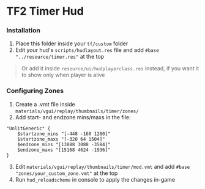 # TF2 Timer Hud

### Installation
1. Place this folder inside your `tf/custom` folder
2. Edit your hud's `scripts/hudlayout.res` file and add `#base "../resource/timer.res"` at the top
> Or add it inside `resource/ui/hudplayerclass.res` instead, if you want it to show only when player is alive

### Configuring Zones
1. Create a .vmt file inside `materials/vgui/replay/thumbnails/timer/zones/`
2. Add start- and endzone mins/maxs in the file:
```res
"UnlitGeneric" {
	$startzone_mins "[-448 -160 1280]"
	$startzone_maxs "[-320 64 1504]"
	$endzone_mins "[13888 3088 -3584]"
	$endzone_maxs "[15168 4624 -1936]"
}
```
3. Edit `materials/vgui/replay/thumbnails/timer/mod.vmt` and add `#base "zones/your_custom_zone.vmt"` at the top
4. Run `hud_reloadscheme` in console to apply the changes in-game